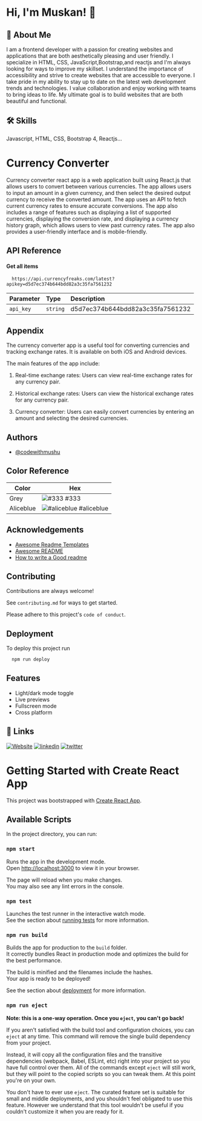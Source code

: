 # Hi, I'm Muskan! 👋

## 🚀 About Me

I am a frontend developer with a passion for creating websites and applications that are both aesthetically pleasing and user friendly. I specialize in HTML, CSS, JavaScript,Bootstrap,and reactjs and I'm always looking for ways to improve my skillset. I understand the importance of accessibility and strive to create websites that are accessible to everyone. I take pride in my ability to stay up to date on the latest web development trends and technologies. I value collaboration and enjoy working with teams to bring ideas to life. My ultimate goal is to build websites that are both beautiful and functional.

## 🛠 Skills

Javascript, HTML, CSS, Bootstrap 4, Reactjs...

# Currency Converter

Currency converter react app is a web application built using React.js that allows users to convert between various currencies. The app allows users to input an amount in a given currency, and then select the desired output currency to receive the converted amount. The app uses an API to fetch current currency rates to ensure accurate conversions. The app also includes a range of features such as displaying a list of supported currencies, displaying the conversion rate, and displaying a currency history graph, which allows users to view past currency rates. The app also provides a user-friendly interface and is mobile-friendly.

## API Reference

#### Get all items

```http
  https://api.currencyfreaks.com/latest?apikey=d5d7ec374b644bdd82a3c35fa7561232
```

| Parameter | Type     | Description                      |
| :-------- | :------- | :------------------------------- |
| `api_key` | `string` | d5d7ec374b644bdd82a3c35fa7561232 |

## Appendix

The currency converter app is a useful tool for converting currencies and tracking exchange rates. It is available on both iOS and Android devices.

The main features of the app include:

1. Real-time exchange rates: Users can view real-time exchange rates for any currency pair.

2. Historical exchange rates: Users can view the historical exchange rates for any currency pair.

3. Currency converter: Users can easily convert currencies by entering an amount and selecting the desired currencies.

## Authors

- [@codewithmushu](https://www.github.com/codewithmushu)

## Color Reference

| Color     | Hex                                                                       |
| --------- | ------------------------------------------------------------------------- |
| Grey      | ![#333](https://via.placeholder.com/10/333?text=+) #333                   |
| Aliceblue | ![#aliceblue](https://via.placeholder.com/10/aliceblue?text=+) #aliceblue |

## Acknowledgements

- [Awesome Readme Templates](https://awesomeopensource.com/project/elangosundar/awesome-README-templates)
- [Awesome README](https://github.com/matiassingers/awesome-readme)
- [How to write a Good readme](https://bulldogjob.com/news/449-how-to-write-a-good-readme-for-your-github-project)

## Contributing

Contributions are always welcome!

See `contributing.md` for ways to get started.

Please adhere to this project's `code of conduct`.

## Deployment

To deploy this project run

```bash
  npm run deploy
```

## Features

- Light/dark mode toggle
- Live previews
- Fullscreen mode
- Cross platform

## 🔗 Links

[![Website](https://img.shields.io/badge/my_portfolio-000?style=for-the-badge&logo=ko-fi&logoColor=white)](https://loquacious-sunflower-086dfe.netlify.app/)
[![linkedin](https://img.shields.io/badge/linkedin-0A66C2?style=for-the-badge&logo=linkedin&logoColor=white)](www.linkedin.com/in/muskan-shaikh-61353b24b)
[![twitter](https://img.shields.io/badge/twitter-1DA1F2?style=for-the-badge&logo=twitter&logoColor=white)](https://twitter.com/@s_itsmuskan)

# Getting Started with Create React App

This project was bootstrapped with [Create React App](https://github.com/facebook/create-react-app).

## Available Scripts

In the project directory, you can run:

### `npm start`

Runs the app in the development mode.\
Open [http://localhost:3000](http://localhost:3000) to view it in your browser.

The page will reload when you make changes.\
You may also see any lint errors in the console.

### `npm test`

Launches the test runner in the interactive watch mode.\
See the section about [running tests](https://facebook.github.io/create-react-app/docs/running-tests) for more information.

### `npm run build`

Builds the app for production to the `build` folder.\
It correctly bundles React in production mode and optimizes the build for the best performance.

The build is minified and the filenames include the hashes.\
Your app is ready to be deployed!

See the section about [deployment](https://facebook.github.io/create-react-app/docs/deployment) for more information.

### `npm run eject`

**Note: this is a one-way operation. Once you `eject`, you can't go back!**

If you aren't satisfied with the build tool and configuration choices, you can `eject` at any time. This command will remove the single build dependency from your project.

Instead, it will copy all the configuration files and the transitive dependencies (webpack, Babel, ESLint, etc) right into your project so you have full control over them. All of the commands except `eject` will still work, but they will point to the copied scripts so you can tweak them. At this point you're on your own.

You don't have to ever use `eject`. The curated feature set is suitable for small and middle deployments, and you shouldn't feel obligated to use this feature. However we understand that this tool wouldn't be useful if you couldn't customize it when you are ready for it.
